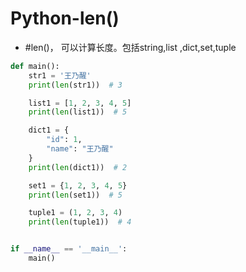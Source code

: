 # Python-len()

- #len()， 可以计算长度。包括string,list ,dict,set,tuple

```python
def main():
    str1 = '王乃醒'
    print(len(str1))  # 3

    list1 = [1, 2, 3, 4, 5]
    print(len(list1))  # 5

    dict1 = {
        "id": 1,
        "name": "王乃醒"
    }
    print(len(dict1))  # 2

    set1 = {1, 2, 3, 4, 5}
    print(len(set1))  # 5

    tuple1 = (1, 2, 3, 4)
    print(len(tuple1))  # 4


if __name__ == '__main__':
    main()

```

